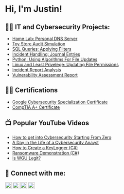 <h1>Hi, I'm Justin! </h1>

<h2>👨‍💻 IT and Cybersecurity Projects:</h2>

  - [Home Lab: Personal DNS Server](https://github.com/xJustinW/AD-Block-DNS-Server)
  - [Toy Store Audit Simulation](https://github.com/xJustinW/AdddLabURL)
  - [SQL Queries: Applying Filters](https://github.com/xJustinW/AdddLabURL)
  - [Incident Handling: Journal Entries](https://github.com/xJustinW/AdddLabURL)
  - [Python: Using Algorithms For File Updates](https://github.com/xJustinW/AdddLabURL)
  - [Linux and Least Privelege: Updating File Permissions](https://github.com/xJustinW/AdddLabURL)
  - [Incident Report Analysis](https://github.com/xJustinW/AdddLabURL)
  - [Vulnerability Assessment Report](https://github.com/xJustinW/AdddLabURL)

<h2>👨‍💻 Certifications</h2>

  - [Google Cybersecurity Specialization Certificate](https://www.coursera.org/account/accomplishments/specialization/RUZEVJH8K5A5)
  - [CompTIA A+ Certificate](https://github.com/xjustinw/LABURL)



<h2>📺 Popular YouTube Videos</h2>

- [How to get into Cybersecurity Starting From Zero](https://www.youtube.com/watch?v=a83ASGn_V_s)
- [A Day in the Life of a Cybersecurity Anayst](https://www.youtube.com/watch?v=uHy3oM7NnoU)
- [How to Create a KeyLogger (C#)](https://www.youtube.com/watch?v=N-L9hklSlNk)
- [Ransomware Demonstration (C#)](https://www.youtube.com/watch?v=OfvdQeh79s0)
- [Is WGU Legit?](https://www.youtube.com/watch?v=E2MwRWxDBkA)

<h2> 🤳 Connect with me:</h2>

[<img align="left" alt="JoshMadakor | YouTube" width="22px" src="https://cdn.jsdelivr.net/npm/simple-icons@v3/icons/youtube.svg" />][youtube]
[<img align="left" alt="JoshMadakor | Twitter" width="22px" src="https://cdn.jsdelivr.net/npm/simple-icons@v3/icons/twitter.svg" />][twitter]
[<img align="left" alt="JoshMadakor | LinkedIn" width="22px" src="https://cdn.jsdelivr.net/npm/simple-icons@v3/icons/linkedin.svg" />][linkedin]
[<img align="left" alt="JoshMadakor | Instagram" width="22px" src="https://cdn.jsdelivr.net/npm/simple-icons@v3/icons/instagram.svg" />][instagram]

[twitter]: https://twitter.com/joshmadakor
[youtube]: https://www.youtube.com/c/joshmadakor
[instagram]: https://www.instagram.com/joshmadakor/
[linkedin]: https://linkedin.com/in/joshmadakor

<!--
**joshmadakor1/joshmadakor1** is a ✨ _special_ ✨ repository because its `README.md` (this file) appears on your GitHub profile.

Here are some ideas to get you started:

- 🔭 I’m currently working on ...
- 🌱 I’m currently learning ...
- 👯 I’m looking to collaborate on ...
- 🤔 I’m looking for help with ...
- 💬 Ask me about ...
- 📫 How to reach me: ...
- 😄 Pronouns: ...
- ⚡ Fun fact: ...
-->
